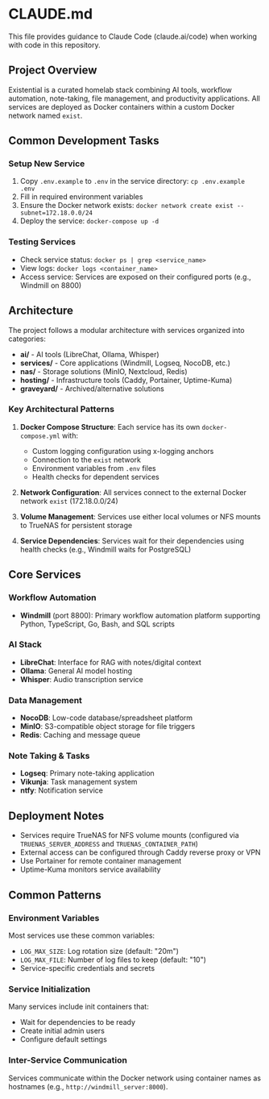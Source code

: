 # CLAUDE.md

This file provides guidance to Claude Code (claude.ai/code) when working with code in this repository.

## Project Overview

Existential is a curated homelab stack combining AI tools, workflow automation, note-taking, file management, and productivity applications. All services are deployed as Docker containers within a custom Docker network named `exist`.

## Common Development Tasks

### Setup New Service
1. Copy `.env.example` to `.env` in the service directory: `cp .env.example .env`
2. Fill in required environment variables
3. Ensure the Docker network exists: `docker network create exist --subnet=172.18.0.0/24`
4. Deploy the service: `docker-compose up -d`

### Testing Services
- Check service status: `docker ps | grep <service_name>`
- View logs: `docker logs <container_name>`
- Access service: Services are exposed on their configured ports (e.g., Windmill on 8800)

## Architecture

The project follows a modular architecture with services organized into categories:

- **ai/** - AI tools (LibreChat, Ollama, Whisper)
- **services/** - Core applications (Windmill, Logseq, NocoDB, etc.)
- **nas/** - Storage solutions (MinIO, Nextcloud, Redis)
- **hosting/** - Infrastructure tools (Caddy, Portainer, Uptime-Kuma)
- **graveyard/** - Archived/alternative solutions

### Key Architectural Patterns

1. **Docker Compose Structure**: Each service has its own `docker-compose.yml` with:
   - Custom logging configuration using x-logging anchors
   - Connection to the `exist` network
   - Environment variables from `.env` files
   - Health checks for dependent services

2. **Network Configuration**: All services connect to the external Docker network `exist` (172.18.0.0/24)

3. **Volume Management**: Services use either local volumes or NFS mounts to TrueNAS for persistent storage

4. **Service Dependencies**: Services wait for their dependencies using health checks (e.g., Windmill waits for PostgreSQL)

## Core Services

### Workflow Automation
- **Windmill** (port 8800): Primary workflow automation platform supporting Python, TypeScript, Go, Bash, and SQL scripts

### AI Stack
- **LibreChat**: Interface for RAG with notes/digital context
- **Ollama**: General AI model hosting
- **Whisper**: Audio transcription service

### Data Management
- **NocoDB**: Low-code database/spreadsheet platform
- **MinIO**: S3-compatible object storage for file triggers
- **Redis**: Caching and message queue

### Note Taking & Tasks
- **Logseq**: Primary note-taking application
- **Vikunja**: Task management system
- **ntfy**: Notification service

## Deployment Notes

- Services require TrueNAS for NFS volume mounts (configured via `TRUENAS_SERVER_ADDRESS` and `TRUENAS_CONTAINER_PATH`)
- External access can be configured through Caddy reverse proxy or VPN
- Use Portainer for remote container management
- Uptime-Kuma monitors service availability

## Common Patterns

### Environment Variables
Most services use these common variables:
- `LOG_MAX_SIZE`: Log rotation size (default: "20m")
- `LOG_MAX_FILE`: Number of log files to keep (default: "10")
- Service-specific credentials and secrets

### Service Initialization
Many services include init containers that:
- Wait for dependencies to be ready
- Create initial admin users
- Configure default settings

### Inter-Service Communication
Services communicate within the Docker network using container names as hostnames (e.g., `http://windmill_server:8000`).